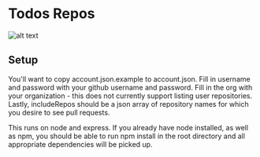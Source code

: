 Todos Repos
===========

![alt text](https://github.com/nwmartin/todos-repos/blob/master/todos-repos.png "Todos Repos")

Setup
-----

You'll want to copy account.json.example to account.json. Fill in username and password with your github username
and password. Fill in the org with your organization - this does not currently support listing user repositories.
Lastly, includeRepos should be a json array of repository names for which you desire to see pull requests.

This runs on node and express. If you already have node installed, as well as npm, you should be able to run
npm install in the root directory and all appropriate dependencies will be picked up.
